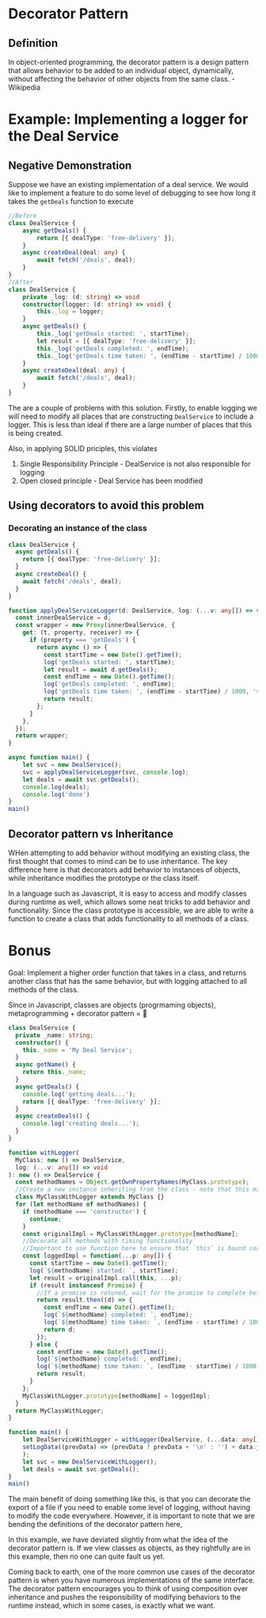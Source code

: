 # Decorator Pattern
## Definition
In object-oriented programming, the decorator pattern is a design pattern that allows behavior to be added to an individual object, dynamically, without affecting the behavior of other objects from the same class. - Wikipedia

# Example: Implementing a logger for the Deal Service
## Negative Demonstration
Suppose we have an existing implementation of a deal service. We would like to implement a feature to do some level of debugging to see how long it takes the `getDeals` function to execute

```typescript
//Before 
class DealService {
    async getDeals() {
        return [{ dealType: 'free-delivery' }];
    }
    async createDeal(deal: any) {
        await fetch('/deals', deal);
    }
}
//After
class DealService {
    private _log: (d: string) => void
    constructor(logger: (d: string) => void) {
        this._log = logger;
    }
    async getDeals() {
        this._log('getDeals started: ', startTime);
        let result = [{ dealType: 'free-delivery' }];
        this._log('getDeals completed: ', endTime);
        this._log('getDeals time taken: ', (endTime - startTime) / 1000, 'seconds');
    }
    async createDeal(deal: any) {
        await fetch('/deals', deal);
    }
}
```
The are a couple of problems with this solution. Firstly, to enable logging we will need to modify all places that are constructing `DealService` to include a logger. This is less than ideal if there are a large number of places that this is being created.

Also, in applying SOLID priciples, this violates
1. Single Responsibility Principle - DealService is not also responsible for logging
2. Open closed principle - Deal Service has been modified


## Using decorators to avoid this problem
### Decorating an instance of the class
```typescript
class DealService {
  async getDeals() {
    return [{ dealType: 'free-delivery' }];
  }
  async createDeal() {
    await fetch('/deals', deal);
  }
}

function applyDealServiceLogger(d: DealService, log: (...v: any[]) => void): DealService {
  const innerDealService = d;
  const wrapper = new Proxy(innerDealService, {
    get: (t, property, receiver) => {
      if (property === 'getDeals') {
        return async () => {
          const startTime = new Date().getTime();
          log('getDeals started: ', startTime);
          let result = await d.getDeals();
          const endTime = new Date().getTime();
          log('getDeals completed: ', endTime);
          log('getDeals time taken: ', (endTime - startTime) / 1000, 'seconds');
          return result;
        };
      }
    },
  });
  return wrapper;
}

async function main() {
    let svc = new DealService();
    svc = applyDealServiceLogger(svc, console.log);
    let deals = await svc.getDeals();
    console.log(deals);
    console.log('done')
}
main()

```

## Decorator pattern vs Inheritance
WHen attempting to add behavior without modifying an existing class, the first thought that comes to mind can be to use inheritance. The key difference here is that decorators add behavior to instances of objects, while inheritance modifies the prototype or the class itself.

In a language such as Javascript, it is easy to access and modify classes during runtime as well, which allows some neat tricks to add behavior and functionality. Since the class prototype is accessible, we are able to write a function to create a class that adds functionality to all methods of a class.

# Bonus
Goal: Implement a higher order function that takes in a class, and returns another class that has the same behavior, but with logging attached to all methods of the class.

Since in Javascript, classes are objects (progrmaming objects), metaprogramming + decorator pattern = 🤯
```typescript
class DealService {
  private _name: string;
  constructor() {
    this._name = 'My Deal Service';
  }
  async getName() {
    return this._name;
  }
  async getDeals() {
    console.log('getting deals...');
    return [{ dealType: 'free-delivery' }];
  }
  async createDeals() {
    console.log('creating deals...');
  }
}

function withLogger(
  MyClass: new () => DealService,
  log: (...v: any[]) => void
): new () => DealService {
  const methodNames = Object.getOwnPropertyNames(MyClass.prototype);
  //Create a new instance inheriting from the class - note that this might break implementations that are using instanceof
  class MyClassWithLogger extends MyClass {}
  for (let methodName of methodNames) {
    if (methodName === 'constructor') {
      continue;
    }
    const originalImpl = MyClassWithLogger.prototype[methodName];
    //Decorate all methods with timing functionality
    //Important to use function here to ensure that `this` is bound correctly
    const loggedImpl = function(...p: any[]) {
      const startTime = new Date().getTime();
      log(`${methodName} started: `, startTime);
      let result = originalImpl.call(this, ...p);
      if (result instanceof Promise) {
        //If a promise is retuned, wait for the promise to complete before calling done
        return result.then((d) => {
          const endTime = new Date().getTime();
          log(`${methodName} completed: `, endTime);
          log(`${methodName} time taken: `, (endTime - startTime) / 1000, 'seconds');
          return d;
        });
      } else {
        const endTime = new Date().getTime();
        log(`${methodName} completed:`, endTime);
        log(`${methodName} time taken: `, (endTime - startTime) / 1000, 'seconds');
        return result;
      }
    };
    MyClassWithLogger.prototype[methodName] = loggedImpl;
  }
  return MyClassWithLogger;
}

function main() {
    let DealServiceWithLogger = withLogger(DealService, (...data: any[]) =>
    setLogData((prevData) => (prevData ? prevData + '\n' : '') + data.join(' '))
    );
    let svc = new DealServiceWithLogger();
    let deals = await svc.getDeals();
}
main()
```

The main benefit of doing something like this, is that you can decorate the export of a file if you need to enable some level of logging, without having to modify the code everywhere. However, it is important to note that we are bending the definitions of the decorator pattern here, 

In this example, we have deviated slightly from what the idea of the decorator pattern is. If we view classes as objects, as they rightfully are in this example, then no one can quite fault us yet.

Coming back to earth, one of the more common use cases of the decorator pattern is when you have numerous implementations of the same interface. The decorator pattern encourages you to think of using composition over inheritance and pushes the responsibility of modifying behaviors to the runtime instead, which in some cases, is exactly what we want.





